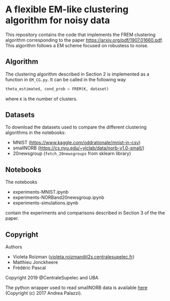 # A flexible EM-like clustering algorithm for noisy data

This repository contains the code that implements the FREM clustering algorithm corresponding to the paper https://arxiv.org/pdf/1907.01660.pdf. This algorithm follows a EM scheme focused on robustess to noise. 

## Algorithm

The clustering algorithm described in Section 2 is implemented as a function in `EM_CG.py`. It can be called in the following way

```python 
theta_estimated, cond_prob = FREM(K, dataset)
```
where `K` is the number of clusters.

## Datasets

To download the datasets used to compare the different clustering algorithms in the notebooks:

- MNIST (https://www.kaggle.com/oddrationale/mnist-in-csv)
- smallNORB (https://cs.nyu.edu/~ylclab/data/norb-v1.0-small/)
- 20newsgroup (`fetch_20newsgroups` from sklearn library)

## Notebooks

The notebooks 

- experiments-MNIST.ipynb
- experiments-NORBand20newsgroup.ipynb
- experiments-simulations.ipynb

contain the experiments and comparisons described in Section 3 of the the paper.

## Copyright

Authors

- Violeta Roizman (violeta.roizman@l2s.centralesupelec.fr)
- Matthieu Jonckheere 
- Frédéric Pascal 

Copyright 2019 @CentraleSupelec and UBA

The python wrapper used to read smallNORB data is available [here](https://github.com/ndrplz/small_norb) (Copyright (c) 2017 Andrea Palazzi).
